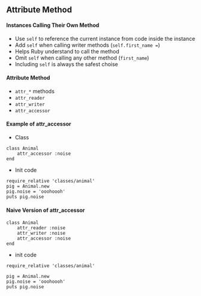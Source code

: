 ## Attribute Method

#### Instances Calling Their Own Method 

* Use `self` to reference the current instance from code inside the instance
* Add `self` when calling writer methods (`self.first_name =`)
* Helps Ruby understand to call the method
* Omit `self` when calling any other method (`first_name`)
* Including `self` is always the safest choise

#### Attribute Method

* `attr_*` methods
* `attr_reader`
* `attr_writer`
* `attr_accessor`

#### Example of attr_accessor

* Class 

```
class Animal 
    attr_accessor :noise
end
```

* Init code

```
require_relative 'classes/animal'
pig = Animal.new
pig.noise = 'ooohoooh'
puts pig.noise

```

#### Naive Version of attr_accessor

```
class Animal 
    attr_reader :noise 
    attr_writer :noise
    attr_accessor :noise
end
```

* init code 

```
require_relative 'classes/animal'

pig = Animal.new
pig.noise = 'ooohoooh'
puts pig.noise

```
